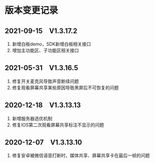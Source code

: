 # 版本变更记录

## 2021-09-15　V1.3.17.2

1. 新增白板demo，SDK新增白板相关接口
1. 增加主功能区、子功能区相关接口

## 2021-05-31　V1.3.16.5

1. 修复开关麦克风导致声音断续问题
1. 修复观看屏幕共享某些原因导致黑屏后不可恢复的问题

## 2020-12-18　V1.3.13.13

1. 新增服务器选优机制
1. 修复IOS第二次观看屏幕共享标注不显示的问题

## 2020-12-07　V1.3.13.10

1. 修复安卓被微信语音打断时，媒体共享、屏幕共享卡在最后一帧的问题
